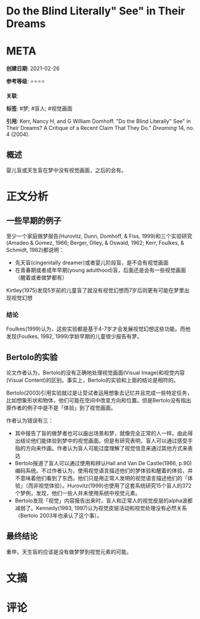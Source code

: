 
# Do the Blind Literally" See" in Their Dreams

# META

**创建日期**: 2021-02-26

**参考等级**: ⭐⭐⭐⭐

**关联**: 

**标签**: #梦; #盲人; #视觉画面

**引用**: Kerr, Nancy H, and G William Domhoff. "Do the Blind Literally" See" in Their Dreams? A Critique of a Recent Claim That They Do." *Dreaming* 14, no. 4 (2004).

## 概述

婴儿盲或天生盲在梦中没有视觉画面，之后的会有。

# 正文分析

## 一些早期的例子

至少一个家庭做梦报告(Hurovitz, Dunn, Domhoff, & Fiss, 1999)和三个实验研究(Amadeo & Gomez, 1966; Berger, Olley, & Oswald, 1962; Kerr, Foulkes, & Schmidt, 1982)都说明：

* 先天盲(cingenitally dreamer)或者婴儿阶段盲，是不会有视觉画面
* 在青春期或者成年早期(young adulthood)盲，后面还是会有一些视觉画面（醒着或者做梦都有）

Kirtley(1975)发现5岁前的儿童盲了就没有视觉幻想而7岁后则更有可能在梦里出现视觉幻想

### 结论

Foulkes(1999)认为，这些实验都是基于4-7岁才会发展视觉幻想这些功能。而他发现(Foulkes, 1982, 1999)学龄早期的儿童很少报告有梦。

## Bertolo的实验

论文作者认为，Bertolo的没有正确地处理视觉画面(Visual Image)和视觉内容(Visual Content)的区别。事实上，Bertolo的实验和上面的结论是相符的。

Bertolo(2003)引用实验就过是让受试者运用想象去记忆并且完成一些特定任务，比如想象形状和物体，他们可能在空间中改变方向和位置。但是Bertolo没有指出原作者的例子中是不是「体验」到了视觉画面。

作者认为错误有三：

* 其中报告了盲的做梦者也可以画出场景和梦，就像完全正常的人一样。由此得出结论他们能体验到梦中的视觉画面。但是有研究表明，盲人可以通过感受手指的方向来作画。作者认为盲人可能过度理解了视觉信息来通过其他方式来表达
* Bertolo报道了盲人可以通过使用和辨认Hall and Van De Castle(1966, p.90)编码系统。不过作者认为，使用视觉语言描述他们的梦体验和醒着的体验，并不意味着他们看到了东西。他们只是用正常人发明的视觉语言描述他们的「体验」（而非视觉体验）。Hurovitz(1999)也使用了这套系统研究15个盲人的372个梦例，发现，他们一些人并未使用系统中视觉元素。
* Bertolo发现「视觉」内容报告出来时，盲人和正常人的视觉皮层的alpha波都减弱了。Kennedy(1993, 1997)认为视觉皮层活动和视觉处理没有必然关系（Bertolo 2003年也承认了这个事）。

## 最终结论

重申，天生盲的应该是没有做梦梦到视觉元素的可能。

# 文摘

# 评论

